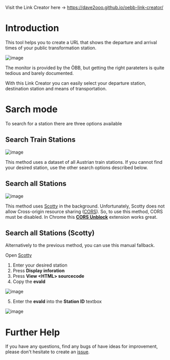 Visit the Link Creator here -> https://dave2ooo.github.io/oebb-link-creator/

# Introduction
This tool helps you to create a URL that shows the departure and arrival times of your public transformation station.

![image](https://github.com/Dave2ooo/oebb-link-creator/assets/71500391/d43cae57-fe9c-4e17-a149-74c17a507724)

The monitor is provided by the ÖBB, but getting the right parateters is quite tedious and barely documented. 

With this Link Creator you can easily select your departure station, destination station and means of transportation.

# Sarch mode
To search for a station there are three options available
## Search Train Stations
![image](https://github.com/Dave2ooo/oebb-link-creator/assets/71500391/1ee9cee8-cd25-469c-9e2c-f171049fea69)

This method uses a dataset of all Austrian train stations. If you cannot find your desired station, use the other search options described below.

## Search all Stations
![image](https://github.com/Dave2ooo/oebb-link-creator/assets/71500391/46aa051a-f5c2-4206-b17a-3e8346106065)

This method uses [Scotty](https://fahrplan.oebb.at/bin/stboard.exe/en?protocol=https:&) in the background.
Unfortunately, Scotty does not allow Cross-origin resource sharing ([CORS](https://en.wikipedia.org/wiki/Cross-origin_resource_sharing)).
So, to use this method, CORS must be disabled.
In Chrome this [**CORS Unblock**](https://chromewebstore.google.com/detail/cors-unblock/lfhmikememgdcahcdlaciloancbhjino) extension works great.


## Search all Stations (Scotty)
Alternatively to the previous method, you can use this manual fallback.

Open [Scotty](https://fahrplan.oebb.at/bin/stboard.exe/en?protocol=https:&)
1. Enter your desired station
2. Press **Display inforation**
3. Press **View \<HTML\> sourcecode**
4. Copy the **evaId**

![image](https://github.com/Dave2ooo/oebb-link-creator/assets/71500391/b4ec7a27-8210-4ac2-990b-14cb692d5a0b)

5. Enter the **evaId** into the **Station ID** textbox

![image](https://github.com/Dave2ooo/oebb-link-creator/assets/71500391/734da7f9-cd2b-470d-8953-61500cc76319)


# Further Help
If you have any questions, find any bugs of have ideas for improvement, please don't hesitate to create an [issue](https://github.com/Dave2ooo/oebb-link-creator/issues/new).
